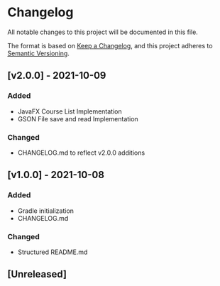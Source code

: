 # Changelog
All notable changes to this project will be documented in this file.

The format is based on [Keep a Changelog](https://keepachangelog.com/en/1.0.0/),
and this project adheres to [Semantic Versioning](https://semver.org/spec/v2.0.0.html).

## [v2.0.0] - 2021-10-09
### Added
- JavaFX Course List Implementation
- GSON File save and read Implementation
### Changed
- CHANGELOG.md to reflect v2.0.0 additions

## [v1.0.0] - 2021-10-08
### Added
- Gradle initialization
- CHANGELOG.md
### Changed
- Structured README.md

## [Unreleased]
